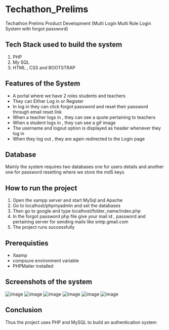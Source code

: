 # Techathon_Prelims
Techathon Prelims Product Development (Multi Login Multi Role Login System with forgot password)
## Tech Stack used to build the system
1. PHP
2. My SQL
3. HTML , CSS and BOOTSTRAP
## Features of the System
- A portal where we have 2 roles students and teachers 
- They can Either Log in or Register
- In log in they can click forgot password and reset their password through email reset link
- When a teacher logs in , they can see a quote pertaining to teachers
- When a student logs in , they can see a gif image
- The username and logout option is displayed as header whenever they log in 
- When they log out , they are again redirected to the Login page
## Database
Mainly the system requires two databases one for users details and another one for password resetting where we store the md5 keys
## How to run the project
1. Open the xampp server and start MySql and Apache
2. Go to localhost/phpmyadmin and set the databases
3. Then go to google and type localhost/folder_name/index.php
4. In the forgot password php file give your mail id , password and pertaining server for sending mails like smtp.gmail.com
5. The project runs successfully
## Prerequisties
- Xaamp 
- compsure environment variable
- PHPMailer installed
## Screenshots of the system
![image](https://user-images.githubusercontent.com/65863923/143020431-9513c9b2-4a1d-452e-811d-68e9bf6f5fd6.png)
![image](https://user-images.githubusercontent.com/65863923/143020519-12a825de-68b4-407c-ad36-70b0ab11501b.png)
![image](https://user-images.githubusercontent.com/65863923/143020817-e7eb925d-d6f8-416a-b9b1-ab9f14e493ed.png)
![image](https://user-images.githubusercontent.com/65863923/143020895-700c4443-fcec-477d-800e-3b6da218e012.png)
![image](https://user-images.githubusercontent.com/65863923/143020968-8b0e609a-8a2c-4364-b3e0-b1fc22effac0.png)
![image](https://user-images.githubusercontent.com/65863923/143021021-ddce4bf2-0eb4-4f98-b458-e4d7d31b8689.png)
## Conclusion
Thus the project uses PHP and MySQL to build an authentication system
